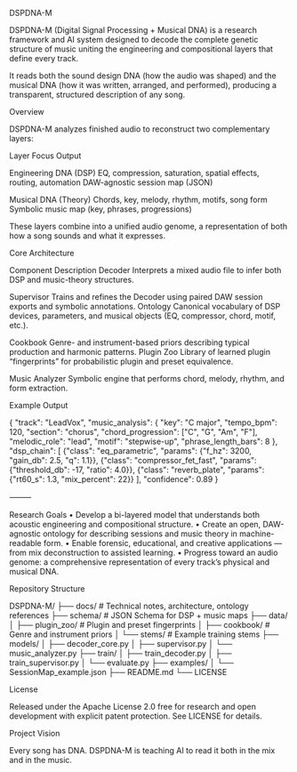 DSPDNA-M

DSPDNA-M (Digital Signal Processing + Musical DNA) is a research framework and AI system designed to decode the complete genetic structure of music uniting the engineering and compositional layers that define every track.

It reads both the sound design DNA (how the audio was shaped) and the musical DNA (how it was written, arranged, and performed), producing a transparent, structured description of any song.

Overview

DSPDNA-M analyzes finished audio to reconstruct two complementary layers:

Layer	Focus	Output

Engineering DNA (DSP)	EQ, compression, saturation, spatial effects, routing, automation	DAW-agnostic session map (JSON)

Musical DNA (Theory)	Chords, key, melody, rhythm, motifs, song form	Symbolic music map (key, phrases, progressions)

These layers combine into a unified audio genome, a representation of both how a song sounds and what it expresses.

Core Architecture

Component	Description
Decoder	Interprets a mixed audio file to infer both DSP and music-theory structures.

Supervisor	Trains and refines the Decoder using paired DAW session exports and symbolic annotations.
Ontology	Canonical vocabulary of DSP devices, parameters, and musical objects (EQ, compressor, chord, motif, etc.).

Cookbook	Genre- and instrument-based priors describing typical production and harmonic patterns.
Plugin Zoo	Library of learned plugin “fingerprints” for probabilistic plugin and preset equivalence.

Music Analyzer	Symbolic engine that performs chord, melody, rhythm, and form extraction.


Example Output

{
  "track": "LeadVox",
  "music_analysis": {
    "key": "C major",
    "tempo_bpm": 120,
    "section": "chorus",
    "chord_progression": ["C", "G", "Am", "F"],
    "melodic_role": "lead",
    "motif": "stepwise-up",
    "phrase_length_bars": 8
  },
  "dsp_chain": [
    {"class": "eq_parametric", "params": {"f_hz": 3200, "gain_db": 2.5, "q": 1.1}},
    {"class": "compressor_fet_fast", "params": {"threshold_db": -17, "ratio": 4.0}},
    {"class": "reverb_plate", "params": {"rt60_s": 1.3, "mix_percent": 22}}
  ],
  "confidence": 0.89
}


⸻

Research Goals
	•	Develop a bi-layered model that understands both acoustic engineering and compositional structure.
	•	Create an open, DAW-agnostic ontology for describing sessions and music theory in machine-readable form.
	•	Enable forensic, educational, and creative applications — from mix deconstruction to assisted learning.
	•	Progress toward an audio genome: a comprehensive representation of every track’s physical and musical DNA.
  
Repository Structure

DSPDNA-M/
 ├── docs/               # Technical notes, architecture, ontology references
 ├── schema/             # JSON Schema for DSP + music maps
 ├── data/
 │    ├── plugin_zoo/    # Plugin and preset fingerprints
 │    ├── cookbook/      # Genre and instrument priors
 │    └── stems/         # Example training stems
 ├── models/
 │    ├── decoder_core.py
 │    ├── supervisor.py
 │    └── music_analyzer.py
 ├── train/
 │    ├── train_decoder.py
 │    ├── train_supervisor.py
 │    └── evaluate.py
 ├── examples/
 │    └── SessionMap_example.json
 ├── README.md
 └── LICENSE


License

Released under the Apache License 2.0 free for research and open development with explicit patent protection.
See LICENSE for details.

Project Vision

Every song has DNA. DSPDNA-M is teaching AI to read it both in the mix and in the music.
